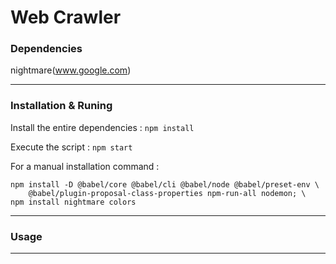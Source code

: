# Web Crawler

### Dependencies
nightmare(www.google.com)

---

### Installation & Runing

Install the entire dependencies : `npm install`

Execute the script : `npm start`

For a manual installation command :
```
npm install -D @babel/core @babel/cli @babel/node @babel/preset-env \
    @babel/plugin-proposal-class-properties npm-run-all nodemon; \
npm install nightmare colors
```

---

### Usage

---
